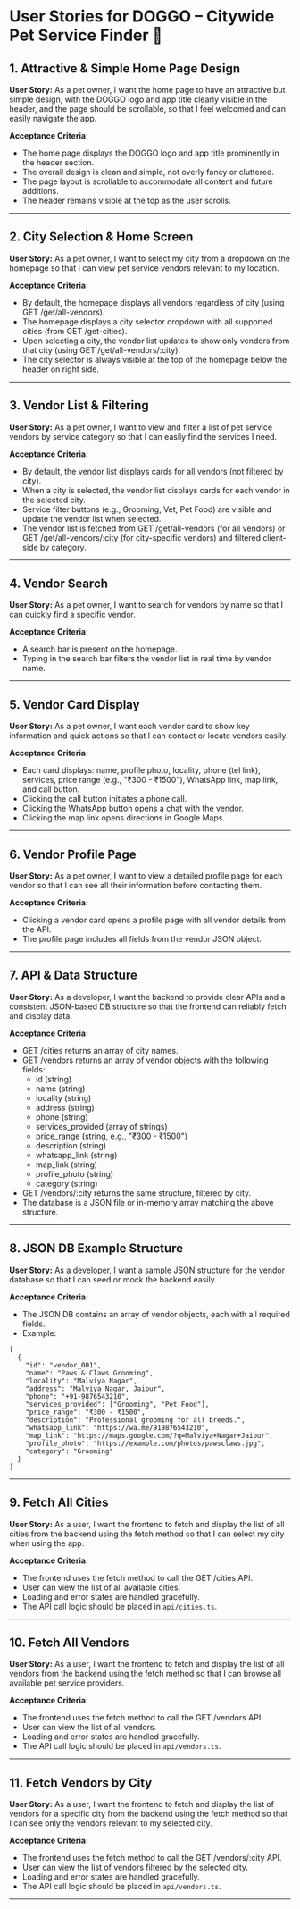 # User Stories for DOGGO – Citywide Pet Service Finder 🐶

## 1. Attractive & Simple Home Page Design

**User Story:**
As a pet owner, I want the home page to have an attractive but simple design, with the DOGGO logo and app title clearly visible in the header, and the page should be scrollable, so that I feel welcomed and can easily navigate the app.

**Acceptance Criteria:**

- The home page displays the DOGGO logo and app title prominently in the header section.
- The overall design is clean and simple, not overly fancy or cluttered.
- The page layout is scrollable to accommodate all content and future additions.
- The header remains visible at the top as the user scrolls.

---

## 2. City Selection & Home Screen

**User Story:**
As a pet owner, I want to select my city from a dropdown on the homepage so that I can view pet service vendors relevant to my location.

**Acceptance Criteria:**

- By default, the homepage displays all vendors regardless of city (using GET /get/all-vendors).
- The homepage displays a city selector dropdown with all supported cities (from GET /get-cities).
- Upon selecting a city, the vendor list updates to show only vendors from that city (using GET /get/all-vendors/:city).
- The city selector is always visible at the top of the homepage below the header on right side.

---

## 3. Vendor List & Filtering

**User Story:**
As a pet owner, I want to view and filter a list of pet service vendors by service category so that I can easily find the services I need.

**Acceptance Criteria:**

- By default, the vendor list displays cards for all vendors (not filtered by city).
- When a city is selected, the vendor list displays cards for each vendor in the selected city.
- Service filter buttons (e.g., Grooming, Vet, Pet Food) are visible and update the vendor list when selected.
- The vendor list is fetched from GET /get/all-vendors (for all vendors) or GET /get/all-vendors/:city (for city-specific vendors) and filtered client-side by category.

---

## 4. Vendor Search

**User Story:**
As a pet owner, I want to search for vendors by name so that I can quickly find a specific vendor.

**Acceptance Criteria:**

- A search bar is present on the homepage.
- Typing in the search bar filters the vendor list in real time by vendor name.

---

## 5. Vendor Card Display

**User Story:**
As a pet owner, I want each vendor card to show key information and quick actions so that I can contact or locate vendors easily.

**Acceptance Criteria:**

- Each card displays: name, profile photo, locality, phone (tel link), services, price range (e.g., "₹300 - ₹1500"), WhatsApp link, map link, and call button.
- Clicking the call button initiates a phone call.
- Clicking the WhatsApp button opens a chat with the vendor.
- Clicking the map link opens directions in Google Maps.

---

## 6. Vendor Profile Page

**User Story:**
As a pet owner, I want to view a detailed profile page for each vendor so that I can see all their information before contacting them.

**Acceptance Criteria:**

- Clicking a vendor card opens a profile page with all vendor details from the API.
- The profile page includes all fields from the vendor JSON object.

---

## 7. API & Data Structure

**User Story:**
As a developer, I want the backend to provide clear APIs and a consistent JSON-based DB structure so that the frontend can reliably fetch and display data.

**Acceptance Criteria:**

- GET /cities returns an array of city names.
- GET /vendors returns an array of vendor objects with the following fields:
  - id (string)
  - name (string)
  - locality (string)
  - address (string)
  - phone (string)
  - services_provided (array of strings)
  - price_range (string, e.g., "₹300 - ₹1500")
  - description (string)
  - whatsapp_link (string)
  - map_link (string)
  - profile_photo (string)
  - category (string)
- GET /vendors/:city returns the same structure, filtered by city.
- The database is a JSON file or in-memory array matching the above structure.

---

## 8. JSON DB Example Structure

**User Story:**
As a developer, I want a sample JSON structure for the vendor database so that I can seed or mock the backend easily.

**Acceptance Criteria:**

- The JSON DB contains an array of vendor objects, each with all required fields.
- Example:

```
[
  {
    "id": "vendor_001",
    "name": "Paws & Claws Grooming",
    "locality": "Malviya Nagar",
    "address": "Malviya Nagar, Jaipur",
    "phone": "+91-9876543210",
    "services_provided": ["Grooming", "Pet Food"],
    "price_range": "₹300 - ₹1500",
    "description": "Professional grooming for all breeds.",
    "whatsapp_link": "https://wa.me/919876543210",
    "map_link": "https://maps.google.com/?q=Malviya+Nagar+Jaipur",
    "profile_photo": "https://example.com/photos/pawsclaws.jpg",
    "category": "Grooming"
  }
]
```

---

## 9. Fetch All Cities

**User Story:**
As a user, I want the frontend to fetch and display the list of all cities from the backend using the fetch method so that I can select my city when using the app.

**Acceptance Criteria:**

- The frontend uses the fetch method to call the GET /cities API.
- User can view the list of all available cities.
- Loading and error states are handled gracefully.
- The API call logic should be placed in `api/cities.ts`.

---

## 10. Fetch All Vendors

**User Story:**
As a user, I want the frontend to fetch and display the list of all vendors from the backend using the fetch method so that I can browse all available pet service providers.

**Acceptance Criteria:**

- The frontend uses the fetch method to call the GET /vendors API.
- User can view the list of all vendors.
- Loading and error states are handled gracefully.
- The API call logic should be placed in `api/vendors.ts`.

---

## 11. Fetch Vendors by City

**User Story:**
As a user, I want the frontend to fetch and display the list of vendors for a specific city from the backend using the fetch method so that I can see only the vendors relevant to my selected city.

**Acceptance Criteria:**

- The frontend uses the fetch method to call the GET /vendors/:city API.
- User can view the list of vendors filtered by the selected city.
- Loading and error states are handled gracefully.
- The API call logic should be placed in `api/vendors.ts`.

---
